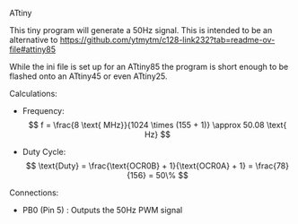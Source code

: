 ATtiny 

This tiny program will generate a 50Hz signal. This is intended to be an alternative to https://github.com/ytmytm/c128-link232?tab=readme-ov-file#attiny85

While the ini file is set up for an ATtiny85 the program is short enough to be flashed onto an ATtiny45 or even ATtiny25.

Calculations:
- Frequency:
$$ f = \frac{8 \text{ MHz}}{1024 \times (155 + 1)} \approx 50.08 \text{ Hz} $$

- Duty Cycle:
$$ \text{Duty} = \frac{\text{OCR0B} + 1}{\text{OCR0A} + 1} = \frac{78}{156} = 50\% $$

Connections:
 - PB0 (Pin 5)
 : Outputs the 50Hz PWM signal
